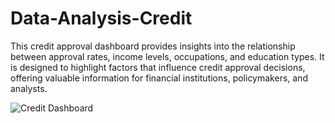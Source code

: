 # Data-Analysis-Credit

This credit approval dashboard provides insights into the relationship between approval rates, income levels, occupations, and education types. It is designed to highlight factors that influence credit approval decisions, offering valuable information for financial institutions, policymakers, and analysts.

![Credit Dashboard](https://github.com/user-attachments/assets/810852d3-3b46-437b-81c5-6b5cb2a8c17e)
